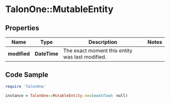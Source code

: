 # TalonOne::MutableEntity

## Properties

Name | Type | Description | Notes
------------ | ------------- | ------------- | -------------
**modified** | **DateTime** | The exact moment this entity was last modified. | 

## Code Sample

```ruby
require 'TalonOne'

instance = TalonOne::MutableEntity.new(modified: null)
```


